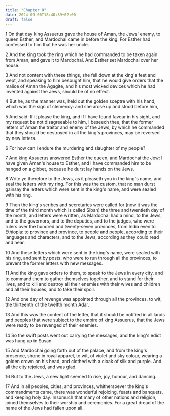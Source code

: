 ```yaml
---
title: "Chapter 8"
date: 2024-09-06T18:40:39+02:00
draft: false
---
```




1 On that day king Assuerus gave the house of Aman, the Jews' enemy, to queen Esther, and Mardochai came in before the king. For Esther had confessed to him that he was her uncle.

2 And the king took the ring which he had commanded to be taken again from Aman, and gave it to Mardochai. And Esther set Mardochai over her house.

3 And not content with these things, she fell down at the king's feet and wept, and speaking to him besought him, that he would give orders that the malice of Aman the Agagite, and his most wicked devices which he had invented against the Jews, should be of no effect.

4 But he, as the manner was, held out the golden sceptre with his hand, which was the sign of clemency: and she arose up and stood before him,

5 And said: If it please the king, and if I have found favour in his sight, and my request be not disagreeable to him, I beseech thee, that the former letters of Aman the traitor and enemy of the Jews, by which he commanded that they should be destroyed in all the king's provinces, may be reversed by new letters.

6 For how can I endure the murdering and slaughter of my people?

7 And king Assuerus answered Esther the queen, and Mardochai the Jew: I have given Aman's house to Esther, and I have commanded him to be hanged on a gibbet, because he durst lay hands on the Jews.

8 Write ye therefore to the Jews, as it pleaseth you in the king's name, and seal the letters with my ring. For this was the custom, that no man durst gainsay the letters which were sent in the king's name, and were sealed with his ring.

9 Then the king's scribes and secretaries were called for (now it was the time of the third month which is called Siban) the three and twentieth day of the month, and letters were written, as Mardochai had a mind, to the Jews, and to the governors, and to the deputies, and to the judges, who were rulers over the hundred and twenty-seven provinces, from India even to Ethiopia: to province and province, to people and people, according to their languages and characters, and to the Jews, according as they could read and hear.

10 And these letters which were sent in the king's name, were sealed with his ring, and sent by posts: who were to run through all the provinces, to prevent the former letters with new messages.

11 And the king gave orders to them, to speak to the Jews in every city, and to command them to gather themselves together, and to stand for their lives, and to kill and destroy all their enemies with their wives and children and all their houses, and to take their spoil.

12 And one day of revenge was appointed through all the provinces, to wit, the thirteenth of the twelfth month Adar.

13 And this was the content of the letter, that it should be notified in all lands and peoples that were subject to the empire of king Assuerus, that the Jews were ready to be revenged of their enemies.

14 So the swift posts went out carrying the messages, and the king's edict was hung up in Susan.

15 And Mardochai going forth out of the palace, and from the king's presence, shone in royal apparel, to wit, of violet and sky colour, wearing a golden crown on his head, and clothed with a cloak of silk and purple. And all the city rejoiced, and was glad.

16 But to the Jews, a new light seemed to rise, joy, honour, and dancing.

17 And in all peoples, cities, and provinces, whithersoever the king's commandments came, there was wonderful rejoicing, feasts and banquets, and keeping holy day: Insomuch that many of other nations and religion, joined themselves to their worship and ceremonies. For a great dread of the name of the Jews had fallen upon all.

